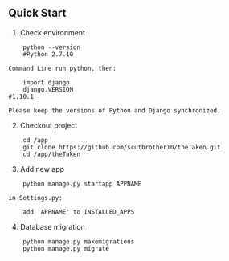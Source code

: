 ## Quick Start
1. Check environment
```
	python --version
	#Python 2.7.10
```
	Command Line run python, then:
```
	import django
	django.VERSION
#1.10.1
```
	Please keep the versions of Python and Django synchronized.


2. Checkout project
```
	cd /app
	git clone https://github.com/scutbrother10/theTaken.git
	cd /app/theTaken
```

3. Add new app
```
	python manage.py startapp APPNAME
```
	in Settings.py:
```
	add 'APPNAME' to INSTALLED_APPS
```

4. Database migration
```
	python manage.py makemigrations
	python manage.py migrate
```

